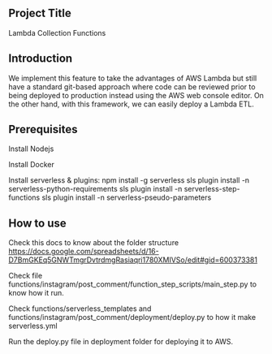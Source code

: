  

## Project Title

Lambda Collection Functions

## Introduction

We implement this feature to take the advantages of AWS Lambda but still have a standard git-based approach where code can be reviewed prior to being deployed to production instead using the AWS web console editor. On the other hand, with this framework, we can easily deploy a Lambda ETL.

## Prerequisites

Install Nodejs

Install Docker

Install serverless & plugins:
npm install -g serverless 
sls plugin install -n serverless-python-requirements
sls plugin install -n serverless-step-functions
sls plugin install -n serverless-pseudo-parameters



## How to use
Check this docs to know about the folder structure
https://docs.google.com/spreadsheets/d/16-D7BmGKEq5GNWTmgrDvtrdmgRasiaqri1780XMIVSo/edit#gid=600373381

Check file functions/instagram/post_comment/function_step_scripts/main_step.py to know how it run.

Check functions/serverless_templates and functions/instagram/post_comment/deployment/deploy.py to how it make serverless.yml

Run the deploy.py file in deployment folder for deploying it to AWS.



